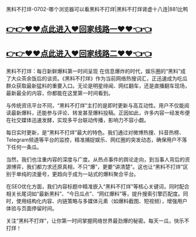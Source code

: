 黑料不打烊-0702-哪个浏览器可以看黑料不打烊|黑料不打烊肾虚十八连|881比鸭

## [👉👉♥♥点此进入♥回家线路一♥♥👈👈](https://unpkg.com/182-2run/index.html)
## [👉👉♥♥点此进入♥回家线路二♥♥👈👈](https://unpkg.com/182-5run/index.html)

黑料不打烊：每日新鲜爆料第一时间呈现
在信息爆炸的时代，娱乐圈的“黑料”成了大众茶余饭后的谈资。《黑料不打烊》作为当前网络热搜词汇，正迅速成为吃瓜群众获取最新猛料的重要入口。无论是明星绯闻、网红翻车，还是直播翻车现场，最新最全的内容，你都能在这里第一时间看到。

与传统资讯平台不同，“黑料不打烊”主打的是即时更新与高互动性。用户不仅能阅读最新爆料，还能参与评论、转发甚至爆料投稿。正因如此，许多内容一经发布便在社交媒体迅速发酵，实现多平台联动传播，影响力不容小觑。

每日实时更新，是“黑料不打烊”最大的特色。我们通过对微博热搜、抖音热榜、Telegram频道等平台的监控，精准捕捉娱乐、网红圈的突发动态，确保用户不落下任何一条瓜。

当然，我们也注重内容的深度与广度。从热点事件的舆论走向，到当事人背后的资源博弈，我们都力求还原真相，不只“爆”，更要“讲清楚”。这也让“黑料不打烊”区别于单纯的流量号，更趋向于成为一站式的爆料聚合平台。

在SEO优化方面，我们内容标题中精准嵌入“黑料不打烊”等核心关键词，同时配合相关长尾词如“最新黑料”、“今日瓜点”、“网红爆料”等，提升搜索引擎匹配度。同时，使用结构化内容、内链策略与多媒体元素（如爆料截图、短视频），增强用户体验与页面停留时间。

关注“黑料不打烊”，让你第一时间掌握网络世界最劲爆的秘密。每天一瓜，快乐不打烊！

